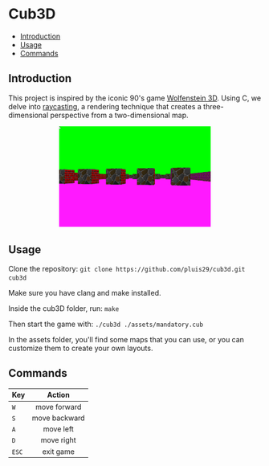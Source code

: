 # Cub3D

- [Introduction](#introduction)
- [Usage](#usage)
- [Commands](#commands)

## Introduction

This project is inspired by the iconic 90's game [Wolfenstein 3D](https://en.wikipedia.org/wiki/Wolfenstein_3D). Using C, we delve into [raycasting](https://en.wikipedia.org/wiki/Ray_casting##), a rendering technique that creates a three-dimensional perspective from a two-dimensional map.

<p align="center">
  <img src="./screenshot.png" width="60%" />
</p>

## Usage
Clone the repository:
`
git clone https://github.com/pluis29/cub3d.git cub3d
`

Make sure you have clang and make installed.

Inside the cub3D folder, run:
`make` 

Then start the game with: `./cub3d ./assets/mandatory.cub`

In the assets folder, you'll find some maps that you can use, or you can customize them to create your own layouts.

## Commands

| Key   |    Action     |
| ----- | :-----------: |
| `W`   | move forward  |
| `S`   | move backward |
| `A`   |   move left   |
| `D`   |  move right   |
| `ESC` |   exit game   |
